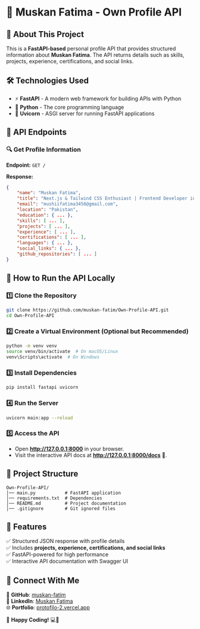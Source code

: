 # 🚀 Muskan Fatima - Own Profile API

## 📌 About This Project
This is a **FastAPI-based** personal profile API that provides structured information about **Muskan Fatima**. The API returns details such as skills, projects, experience, certifications, and social links.

## 🛠️ Technologies Used
- ⚡ **FastAPI** - A modern web framework for building APIs with Python
- 🐍 **Python** - The core programming language
- 🔗 **Uvicorn** - ASGI server for running FastAPI applications

## 📂 API Endpoints
### 🔍 **Get Profile Information**
**Endpoint:** `GET /`

**Response:**
```json
{
    "name": "Muskan Fatima",
    "title": "Next.js & Tailwind CSS Enthusiast | Frontend Developer in Training",
    "email": "mushiifatima3456@gmail.com",
    "location": "Pakistan",
    "education": { ... },
    "skills": [ ... ],
    "projects": [ ... ],
    "experience": [ ... ],
    "certifications": [ ... ],
    "languages": { ... },
    "social_links": { ... },
    "github_repositories": [ ... ]
}
```

## 🚀 How to Run the API Locally
### 1️⃣ **Clone the Repository**
```sh
git clone https://github.com/muskan-fatim/Own-Profile-API.git
cd Own-Profile-API
```

### 2️⃣ **Create a Virtual Environment (Optional but Recommended)**
```sh
python -m venv venv
source venv/bin/activate  # On macOS/Linux
venv\Scripts\activate  # On Windows
```

### 3️⃣ **Install Dependencies**
```sh
pip install fastapi uvicorn
```

### 4️⃣ **Run the Server**
```sh
uvicorn main:app --reload
```

### 5️⃣ **Access the API**
- Open **http://127.0.0.1:8000** in your browser.
- Visit the interactive API docs at **http://127.0.0.1:8000/docs** 📜.

## 📜 Project Structure
```
Own-Profile-API/
│── main.py           # FastAPI application
│── requirements.txt  # Dependencies
│── README.md         # Project documentation
│── .gitignore        # Git ignored files
```

## 🌟 Features
✅ Structured JSON response with profile details  
✅ Includes **projects, experience, certifications, and social links**  
✅ FastAPI-powered for high performance  
✅ Interactive API documentation with Swagger UI  

## 📌 Connect With Me
🐙 **GitHub**: [muskan-fatim](https://github.com/muskan-fatim)  
🔗 **LinkedIn**: [Muskan Fatima](https://www.linkedin.com/in/muskan-fatima-ab90732b7/)  
🌐 **Portfolio**: [protofilo-2.vercel.app](https://protofilo-2.vercel.app/)  

🚀 **Happy Coding!** 💻🎉

